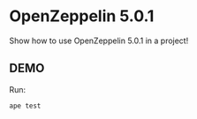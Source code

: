 # OpenZeppelin 5.0.1

Show how to use OpenZeppelin 5.0.1 in a project!

## DEMO

Run:

```sh
ape test
```
